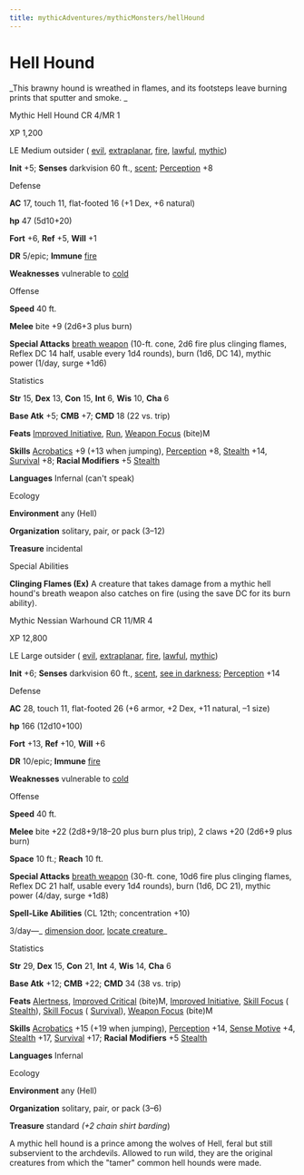 ```yaml
---
title: mythicAdventures/mythicMonsters/hellHound
---
```

# Hell Hound

_This brawny hound is wreathed in flames, and its footsteps leave burning prints that sputter and smoke. _

Mythic Hell Hound CR 4/MR 1

XP 1,200

LE Medium outsider ( [evil](monsters/creatureTypes.md#_evil-subtype), [extraplanar](monsters/creatureTypes.md#_extraplanar-subtype), [fire](monsters/creatureTypes.md#_fire-subtype), [lawful](monsters/creatureTypes.md#_lawful-subtype), [mythic](mythicAdventures/mythicMonsters.md#_mythic-subtype))

**Init** +5; **Senses** darkvision 60 ft., [scent](monsters/universalMonsterRules.md#_scent); [Perception](skills/perception.md#_perception) +8

Defense

**AC** 17, touch 11, flat-footed 16 (+1 Dex, +6 natural)

**hp** 47 (5d10+20)

**Fort** +6, **Ref** +5, **Will** +1

**DR** 5/epic; **Immune** [fire](monsters/creatureTypes.md#_fire-subtype)

**Weaknesses** vulnerable to [cold](monsters/creatureTypes.md#_cold-subtype)

Offense

**Speed** 40 ft.

**Melee** bite +9 (2d6+3 plus burn)

**Special Attacks** [breath weapon](monsters/universalMonsterRules.md#_breath-weapon) (10-ft. cone, 2d6 fire plus clinging flames, Reflex DC 14 half, usable every 1d4 rounds), burn (1d6, DC 14), mythic power (1/day, surge +1d6)

Statistics

**Str** 15, **Dex** 13, **Con** 15, **Int** 6, **Wis** 10, **Cha** 6

**Base Atk** +5; **CMB** +7; **CMD** 18 (22 vs. trip)

**Feats** [Improved Initiative](feats.md#_improved-initiative), [Run](feats.md#_run), [Weapon Focus](feats.md#_weapon-focus) (bite)M

**Skills** [Acrobatics](skills/acrobatics.md#_acrobatics) +9 (+13 when jumping), [Perception](skills/perception.md#_perception) +8, [Stealth](skills/stealth.md#_stealth) +14, [Survival](skills/survival.md#_survival) +8; **Racial Modifiers** +5 [Stealth](skills/stealth.md#_stealth)

**Languages** Infernal (can't speak)

Ecology

**Environment** any (Hell)

**Organization** solitary, pair, or pack (3–12)

**Treasure** incidental

Special Abilities

**Clinging Flames (Ex)** A creature that takes damage from a mythic hell hound's breath weapon also catches on fire (using the save DC for its burn ability).

Mythic Nessian Warhound CR 11/MR 4

XP 12,800

LE Large outsider ( [evil](monsters/creatureTypes.md#_evil-subtype), [extraplanar](monsters/creatureTypes.md#_extraplanar-subtype), [fire](monsters/creatureTypes.md#_fire-subtype), [lawful](monsters/creatureTypes.md#_lawful-subtype), [mythic](mythicAdventures/mythicMonsters.md#_mythic-subtype))

**Init** +6; **Senses** darkvision 60 ft., [scent](monsters/universalMonsterRules.md#_scent), [see in darkness](monsters/universalMonsterRules.md#_see-in-darkness); [Perception](skills/perception.md#_perception) +14

Defense

**AC** 28, touch 11, flat-footed 26 (+6 armor, +2 Dex, +11 natural, –1 size)

**hp** 166 (12d10+100)

**Fort** +13, **Ref** +10, **Will** +6

**DR** 10/epic; **Immune** [fire](monsters/creatureTypes.md#_fire-subtype)

**Weaknesses** vulnerable to [cold](monsters/creatureTypes.md#_cold-subtype)

Offense

**Speed** 40 ft.

**Melee** bite +22 (2d8+9/18–20 plus burn plus trip), 2 claws +20 (2d6+9 plus burn)

**Space** 10 ft.; **Reach** 10 ft.

**Special Attacks** [breath weapon](monsters/universalMonsterRules.md#_breath-weapon) (30-ft. cone, 10d6 fire plus clinging flames, Reflex DC 21 half, usable every 1d4 rounds), burn (1d6, DC 21), mythic power (4/day, surge +1d8)

**Spell-Like Abilities** (CL 12th; concentration +10)

3/day—_ [dimension door](spells/dimensionDoor.md#_dimension-door), [locate creature](spells/locateCreature.md#_locate-creature)_

Statistics

**Str** 29, **Dex** 15, **Con** 21, **Int** 4, **Wis** 14, **Cha** 6

**Base Atk** +12; **CMB** +22; **CMD** 34 (38 vs. trip)

**Feats** [Alertness](feats.md#_alertness), [Improved Critical](mythicAdventures/mythicFeats.md#_improved-critical-mythic) (bite)M, [Improved Initiative](feats.md#_improved-initiative), [Skill Focus](feats.md#_skill-focus) ( [Stealth](skills/stealth.md#_stealth)), [Skill Focus](feats.md#_skill-focus) ( [Survival](skills/survival.md#_survival)), [Weapon Focus](feats.md#_weapon-focus) (bite)M

**Skills** [Acrobatics](skills/acrobatics.md#_acrobatics) +15 (+19 when jumping), [Perception](skills/perception.md#_perception) +14, [Sense Motive](skills/senseMotive.md#_sense-motive) +4, [Stealth](skills/stealth.md#_stealth) +17, [Survival](skills/survival.md#_survival) +17; **Racial Modifiers** +5 [Stealth](skills/stealth.md#_stealth)

**Languages** Infernal

Ecology

**Environment** any (Hell)

**Organization** solitary, pair, or pack (3–6)

**Treasure** standard _(+2 chain shirt barding_)

A mythic hell hound is a prince among the wolves of Hell, feral but still subservient to the archdevils. Allowed to run wild, they are the original creatures from which the "tamer" common hell hounds were made.

